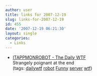 ```yaml
---
author: user
title: links for 2007-12-19
slug: links-for-2007-12-19
id: 455
date: '2007-12-19 06:21:30'
layout: single
categories:
  - Links
---
```


*   [ITAPPMONROBOT - The Daily WTF](http://thedailywtf.com/Articles/ITAPPMONROBOT.aspx)  
    Strangely poignant at the end  
    (tags: [dailywtf](http://del.icio.us/superpat/dailywtf) [robot](http://del.icio.us/superpat/robot) [Funny](http://del.icio.us/superpat/Funny) [server](http://del.icio.us/superpat/server) [wtf](http://del.icio.us/superpat/wtf))  
